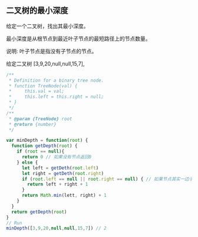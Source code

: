 ## 二叉树的最小深度

给定一个二叉树，找出其最小深度。

最小深度是从根节点到最近叶子节点的最短路径上的节点数量。

说明: 叶子节点是指没有子节点的节点。

给定二叉树 [3,9,20,null,null,15,7],


```js
/**
 * Definition for a binary tree node.
 * function TreeNode(val) {
 *     this.val = val;
 *     this.left = this.right = null;
 * }
 */
/**
 * @param {TreeNode} root
 * @return {number}
 */

var minDepth = function(root) {
  function getDepth(root) {
    if (root == null){
      return 0 // 如果没有节点返回0
    } else {
      let left = getDeth(root.left)
      let right = getDeth(root.right)
      if (root.left == null || root.right == null) { // 如果节点其实一边子节点为空则不能认为是叶节点
        return left + right + 1
      }
      return Math.min(lett, right) + 1
    }
  }
  return getDepth(root)
}
// Run
minDepth([3,9,20,null,null,15,7]) // 2
```


